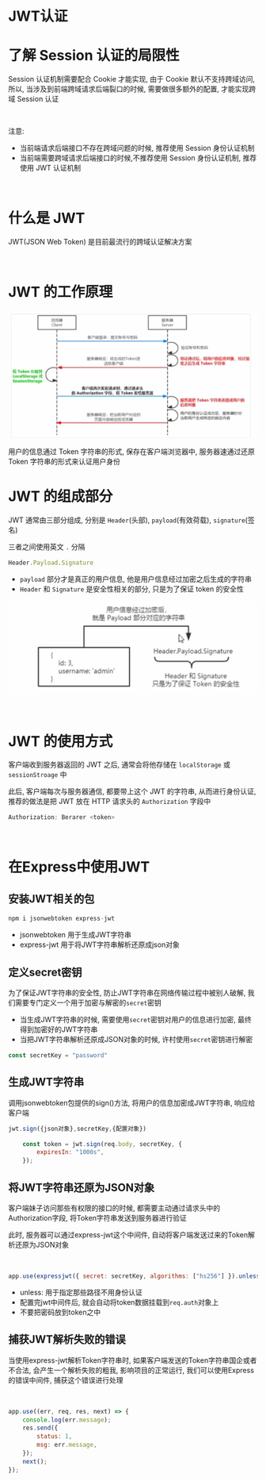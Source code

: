 # JWT认证

# 了解 Session 认证的局限性

Session 认证机制需要配合 Cookie 才能实现, 由于 Cookie 默认不支持跨域访问, 所以, 当涉及到前端跨域请求后端裂口的时候, 需要做很多额外的配置, 才能实现跨域 Session 认证

‍

注意:

* 当前端请求后端接口不存在跨域问题的时候, 推荐使用 Session 身份认证机制
* 当前端需要跨域请求后端接口的时候,不推荐使用 Session 身份认证机制, 推荐使用 JWT 认证机制

‍

# 什么是 JWT

JWT(JSON Web Token) 是目前最流行的跨域认证解决方案

‍

# JWT 的工作原理

![Snipaste_2022-09-06_14-17-14](assets/Snipaste_2022-09-06_14-17-14-20220906141716-eaa28nn.png)​

用户的信息通过 Token 字符串的形式, 保存在客户端浏览器中, 服务器速通过还原 Token 字符串的形式来认证用户身份

# JWT 的组成部分

JWT 通常由三部分组成, 分别是 `Header`(头部), `payload`(有效荷载), `signature`(签名)

三者之间使用英文 `.` 分隔

```js
Header.Payload.Signature
```

* `payload` 部分才是真正的用户信息, 他是用户信息经过加密之后生成的字符串
* `Header` 和 `Signature` 是安全性相关的部分, 只是为了保证 token 的安全性

![Snipaste_2022-09-06_14-36-28](assets/Snipaste_2022-09-06_14-36-28-20220906143630-w9aedat.png)​

‍

# JWT 的使用方式

客户端收到服务器返回的 JWT 之后, 通常会将他存储在 `localStorage` 或 `sessionStroage` 中

此后, 客户端每次与服务器通信, 都要带上这个 JWT 的字符串, 从而进行身份认证, 推荐的做法是把 JWT 放在 HTTP 请求头的 `Authorization` 字段中

```js
Authorization: Berarer <token>
```

‍

# 在Express中使用JWT

## 安装JWT相关的包

```js
npm i jsonwebtoken express-jwt
```

* jsonwebtoken 用于生成JWT字符串
* express-jwt 用于将JWT字符串解析还原成json对象

## 定义secret密钥

为了保证JWT字符串的安全性, 防止JWT字符串在网络传输过程中被别人破解, 我们需要专门定义一个用于加密与解密的`secret`密钥

* 当生成JWT字符串的时候, 需要使用`secret`密钥对用户的信息进行加密, 最终得到加密好的JWT字符串
* 当把JWT字符串解析还原成JSON对象的时候, 许村使用`secret`密钥进行解密

```js
const secretKey = "password"
```

## 生成JWT字符串

调用jsonwebtoken包提供的sign()方法, 将用户的信息加密成JWT字符串, 响应给客户端

```js
jwt.sign({json对象},secretKey,{配置对象})
```

```js
    const token = jwt.sign(req.body, secretKey, {
        expiresIn: "1000s",
    });
```

## 将JWT字符串还原为JSON对象

客户端妹子访问那些有权限的接口的时候, 都需要主动通过请求头中的Authorization字段, 将Token字符串发送到服务器进行验证

此时, 服务器可以通过express-jwt这个中间件, 自动将客户端发送过来的Token解析还原为JSON对象

‍

```js
app.use(expressjwt({ secret: secretKey, algorithms: ["hs256"] }).unless({path:[/^\/api/]}));
```

* unless: 用于指定那些路径不用身份认证
* 配置完jwt中间件后, 就会自动将token数据挂载到`req.auth`对象上
* 不要把密码放到token之中

## 捕获JWT解析失败的错误

当使用express-jwt解析Token字符串时, 如果客户端发送的Token字符串国企或者不合法, 会产生一个解析失败的粗我, 影响项目的正常运行, 我们可以使用Express的错误中间件, 捕获这个错误进行处理

‍

```js
app.use((err, req, res, next) => {
    console.log(err.message);
    res.send({
        status: 1,
        msg: err.message,
    });
    next();
});
```

